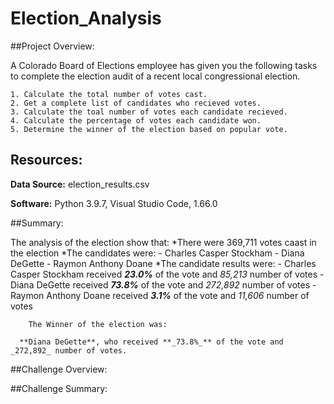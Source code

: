# Election_Analysis



##Project Overview:

A Colorado Board of Elections employee has given you the following tasks to complete the election audit of a recent local congressional election.

    1. Calculate the total number of votes cast.
    2. Get a complete list of candidates who recieved votes.
    3. Calculate the toal number of votes each candidate recieved.
    4. Calculate the percentage of votes each candidate won.
    5. Determine the winner of the election based on popular vote.

## Resources:

**Data Source:** election_results.csv

**Software:** Python 3.9.7, Visual Studio Code, 1.66.0

##Summary:

The analysis of the election show that:
*There were 369,711 votes caast in the election
*The candidates were:
      - Charles Casper Stockham
      - Diana DeGette
      - Raymon Anthony Doane
*The candidate results were:
      - Charles Casper Stockham received **_23.0%_** of the vote and _85,213_ number of votes
      - Diana DeGette received **_73.8%_** of the vote and _272,892_ number of votes
      - Raymon Anthony Doane received **_3.1%_** of the vote and _11,606_ number of votes
      
        The Winner of the election was:
        
      **Diana DeGette**, who received **_73.8%_** of the vote and _272,892_ number of votes.
        
##Challenge Overview:

##Challenge Summary:
